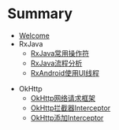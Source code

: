 # Summary

* [Welcome](README.md)
* RxJava
	* [RxJava常用操作符](Sources/RxJava/RxJava-Operator.md)
	* [RxJava流程分析](Sources/RxJava/RxJava-Flow.md)
	* [RxAndroid使用UI线程](Sources/RxJava/RxJava-RxAndroid.md)

- OkHttp
  - [OkHttp网络请求框架](Sources/OkHttp/OkHttp.md)
  - [OkHttp拦截器Interceptor](Sources/OkHttp/OkHttp-Interceptor.md)
  - [OkHttp添加Interceptor](Sources/OkHttp/OkHttp-AddInterceptor.md)

